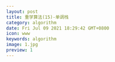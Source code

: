 ```yaml
---
layout: post
title: 重学算法(15)-单调栈
category: algorithm
date: Fri Jul 09 2021 18:29:42 GMT+0800
icon: www
keywords: algorithm
image: 1.jpg
preview: 1
---
```

